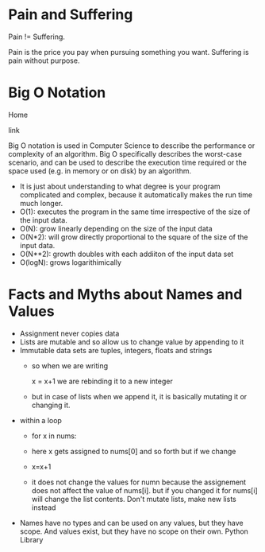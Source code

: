 # Pain and Suffering

Pain != Suffering.

Pain is the price you pay when pursuing something you want. Suffering is pain without purpose.


# Big O Notation
Home

link

Big O notation is used in Computer Science to describe the performance or complexity of an algorithm. Big O specifically describes the worst-case scenario, and can be used to describe the execution time required or the space used (e.g. in memory or on disk) by an algorithm.

- It is just about understanding to what degree is your program complicated and complex, because it automatically makes the run time much longer.
- O(1): executes the program in the same time irrespective of the size of the input data.
- O(N): grow linearly depending on the size of the input data
- O(N*2): will grow directly proportional to the square of the size of the input data.
- O(N**2): growth doubles with each addiiton of the input data set
- O(logN): grows logarithimically
# Facts and Myths about Names and Values
- Assignment never copies data
- Lists are mutable and so allow us to change value by appending to it
- Immutable data sets are tuples, integers, floats and strings
    - so when we are writing

      x = x+1 we are rebinding it to a new integer

    - but in case of lists when we append it, it is basically mutating it or changing it.
- within a loop
    - for x in nums:

    - here x gets assigned to nums[0] and so forth but if we change
    - x=x+1

    - it does not change the values for numn because the assignement does not affect the value of nums[i]. but if you changed it for nums[i] will change the list contents.
Don't mutate lists, make new lists instead
- Names have no types and can be used on any values, but they have scope. And values exist, but they have no scope on their own.
Python Library